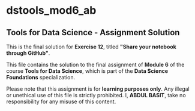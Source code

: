 # dstools_mod6_ab

## Tools for Data Science - Assignment Solution

This is the final solution for **Exercise 12**, titled **"Share your notebook through GitHub"**. 

This file contains the solution to the final assignment of **Module 6** of the course **Tools for Data Science**, which is part of the **Data Science Foundations** specialization.

Please note that this assignment is for **learning purposes only**. Any illegal or unethical use of this file is strictly prohibited. I, **ABDUL BASIT**, take no responsibility for any misuse of this content.
